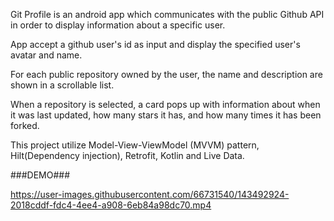 Git Profile is an android app which communicates with the public Github API in order to display information about a specific user.

App accept a github user's id as input and display the specified user's avatar and name. 

For each public repository owned by the user, the name and description are shown in a scrollable list. 

When a repository is selected, a card pops up with information about when it was last updated, how many stars it has, and how many times it has been forked.

This project utilize Model-View-ViewModel (MVVM) pattern, Hilt(Dependency injection), Retrofit, Kotlin and Live Data.

###DEMO###

https://user-images.githubusercontent.com/66731540/143492924-2018cddf-fdc4-4ee4-a908-6eb84a98dc70.mp4
